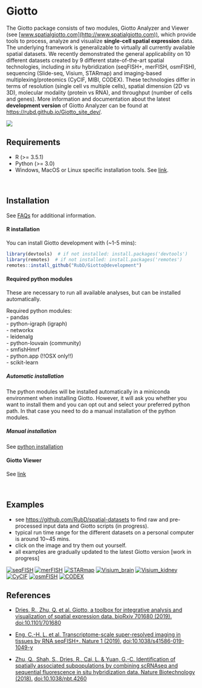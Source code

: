 
<!-- README.md is generated from README.Rmd. Please edit that file -->

<!-- This line is from RStudio -->

# Giotto

<!-- badges: start -->

<!-- badges: end -->

The Giotto package consists of two modules, Giotto Analyzer and Viewer
(see [www.spatialgiotto.com](http://www.spatialgiotto.com)), which
provide tools to process, analyze and visualize **single-cell spatial
expression** data. The underlying framework is generalizable to
virtually all currently available spatial datasets. We recently
demonstrated the general applicability on 10 different datasets created
by 9 different state-of-the-art spatial technologies, including *in
situ* hybridization (seqFISH+, merFISH, osmFISH), sequencing (Slide-seq,
Visium, STARmap) and imaging-based multiplexing/proteomics (CyCIF, MIBI,
CODEX). These technologies differ in terms of resolution (single cell vs
multiple cells), spatial dimension (2D vs 3D), molecular modality
(protein vs RNA), and throughput (number of cells and genes). More
information and documentation about the latest **development version**
of Giotto Analyzer can be found at
<https://rubd.github.io/Giotto_site_dev/>.

<img src="inst/images/general_figs/overview_datasets.png" />

## Requirements

  - R (\>= 3.5.1)
  - Python (\>= 3.0)
  - Windows, MacOS or Linux specific installation tools. See
    [link](https://support.rstudio.com/hc/en-us/articles/200486498-Package-Development-Prerequisites).

 

## Installation

See [FAQs](https://rubd.github.io/Giotto_site_dev/articles/faqs.html)
for additional information.

#### R installation

You can install Giotto development with (\~1-5 mins):

``` r
library(devtools)  # if not installed: install.packages('devtools')
library(remotes)  # if not installed: install.packages('remotes')
remotes::install_github("RubD/Giotto@development") 
```

#### Required python modules

These are necessary to run all available analyses, but can be installed
automatically.

Required python modules:  
\- pandas  
\- python-igraph (igraph)  
\- networkx  
\- leidenalg  
\- python-louvain (community)  
\- smfishHmrf  
\- python.app (\!\!OSX only\!\!)  
\- scikit-learn

##### Automatic installation

The python modules will be installed automatically in a miniconda
environment when installing Giotto. However, it will ask you whether you
want to install them and you can opt out and select your preferred
python path. In that case you need to do a manual installation of the
python modules.

##### Manual installation

See [python
installation](./articles/installation_issues.html#python-manual-installation)

#### Giotto Viewer

See
[link](http://spatial.rc.fas.harvard.edu/spatialgiotto/giotto.install.native.html)

 

## Examples

  - see <https://github.com/RubD/spatial-datasets> to find raw and
    pre-processed input data and Giotto scripts (in progress).
  - typical run time range for the different datasets on a personal
    computer is around 10\~45 mins.  
  - click on the image and try them out yourself.  
  - all examples are gradually updated to the latest Giotto version
    \[work in progress\]

[![seqFISH](./inst/images/general_figs/cortex_image_summary.png)](https://rubd.github.io/Giotto_site_dev/articles/mouse_seqFISH_cortex_200914.html)
[![merFISH](./inst/images/general_figs/merFISH_hypoth_image_summary.png)](./articles/mouse_merFISH_preoptic_region_200909.html)
[![STARmap](./inst/images/general_figs/starmap_cortex_image_summary.png)](./articles/mouse_starmap_cortex_200917.html)
[![Visium\_brain](./inst/images/general_figs/visium_brain_image_summary.png)](./articles/mouse_visium_brain_200918.html)
[![Visium\_kidney](./inst/images/general_figs/visium_kidney_image_summary.png)](./articles/mouse_visium_kidney_200916.html)
[![CyCIF](./inst/images/general_figs/cyCIF_PDAC_image_summary.png)](./articles/human_cycif_PDAC_200916.html)
[![osmFISH](./inst/images/general_figs/osmFISH_SS_cortex_image_summary.png)](./articles/mouse_osmFISH_SScortex_200915.html)
[![CODEX](./inst/images/general_figs/CODEX_spleen_image_summary.png)](./articles/mouse_CODEX_spleen_200921.html)

## References

  - [Dries, R., Zhu, Q. et al. Giotto, a toolbox for integrative
    analysis and visualization of spatial expression data.
    bioRxiv 701680
    (2019).](https://www.biorxiv.org/content/10.1101/701680v2)
    <doi:10.1101/701680>

  - [Eng, C.-H. L. et al. Transcriptome-scale super-resolved imaging in
    tissues by RNA seqFISH+. Nature 1
    (2019).](https://www.nature.com/articles/s41586-019-1049-y)
    <doi:10.1038/s41586-019-1049-y>

  - [Zhu, Q., Shah, S., Dries, R., Cai, L. & Yuan, G.-C. Identification
    of spatially associated subpopulations by combining scRNAseq and
    sequential fluorescence in situ hybridization data. Nature
    Biotechnology (2018).](https://www.nature.com/articles/nbt.4260)
    <doi:10.1038/nbt.4260>
